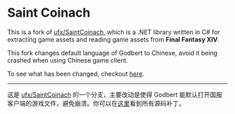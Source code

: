 # Saint Coinach

This is a fork of [ufx/SaintCoinach](https://github.com/ufx/SaintCoinach), which is a .NET library written in C# for extracting game assets and reading game assets from **Final Fantasy XIV**.

This fork changes default language of Godbert to Chinese, avoid it being crashed when using Chinese game client.

To see what has been changed, checkout [here](https://github.com/thewakingsands/SaintCoinachPatch).

---

这是 [ufx/SaintCoinach](https://github.com/ufx/SaintCoinach) 的一个分支，主要改动是使得 Godbert 能默认打开国服客户端的游戏文件，避免崩溃。你可以在[这里](https://github.com/thewakingsands/SaintCoinachPatch)看到所有源码补丁。

